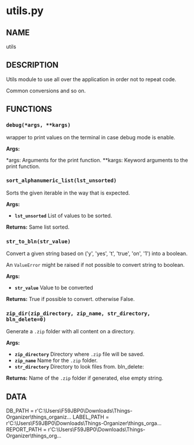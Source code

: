 # utils.py

## NAME
utils

## DESCRIPTION
Utils module to use all over the application in order
not to repeat code.

Common conversions and so on.

## FUNCTIONS

### `debug(*args, **kargs)`
wrapper to print values on the terminal in case debug mode is enable.

**Args:**

*args: Arguments for the print function.
**kargs: Keyword arguments to the print function.


### `sort_alphanumeric_list(lst_unsorted)`
Sorts the given iterable in the way that is expected.

**Args:**

 * **`lst_unsorted`**  List of values to be sorted.

**Returns:** Same list sorted.


### `str_to_bln(str_value)`
Convert a given string based on ('y', 'yes', 't', 'true', 'on', '1') into a boolean.

An `ValueError` might be raised if not possible to convert string to boolean.

**Args:**

 * **`str_value`**  Value to be converted

**Returns:** True if possible to convert. otherwise False.


### `zip_dir(zip_directory, zip_name, str_directory, bln_delete=0)`
Generate a `.zip` folder with all content on a directory.

**Args:**

 * **`zip_directory`**  Directory where `.zip` file will be saved.
 * **`zip_name`**  Name for the `.zip` folder.
 * **`str_directory`**  Directory to look files from.
bln_delete:

**Returns:** Name of the `.zip` folder if generated, else empty string.

## DATA
DB_PATH = r'C:\Users\F59JBP0\Downloads\Things-Organizer\things_organiz...
LABEL_PATH = r'C:\Users\F59JBP0\Downloads\Things-Organizer\things_orga...
REPORT_PATH = r'C:\Users\F59JBP0\Downloads\Things-Organizer\things_org...
